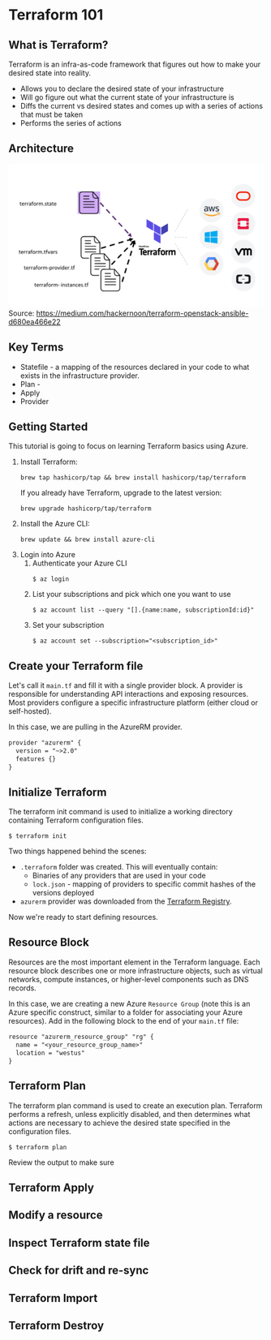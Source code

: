 # Terraform 101

## What is Terraform?
Terraform is an infra-as-code framework that figures out how to make your desired state into reality.

* Allows you to declare the desired state of your infrastructure 
* Will go figure out what the current state of your infrastructure is
* Diffs the current vs desired states and comes up with a series of actions that must be taken
* Performs the series of actions

## Architecture
![Overiew](assets/overview.png)
Source: https://medium.com/hackernoon/terraform-openstack-ansible-d680ea466e22

## Key Terms
* Statefile - a mapping of the resources declared in your code to what exists in the infrastructure provider.
* Plan - 
* Apply
* Provider

## Getting Started
This tutorial is going to focus on learning Terraform basics using Azure.
1. Install Terraform:
    ```
    brew tap hashicorp/tap && brew install hashicorp/tap/terraform
    ```
    If you already have Terraform, upgrade to the latest version:
    ```
    brew upgrade hashicorp/tap/terraform
    ```
1. Install the Azure CLI:
    ```
    brew update && brew install azure-cli
    ```
1. Login into Azure
    1. Authenticate your Azure CLI
        ```
        $ az login
        ```
    1. List your subscriptions and pick which one you want to use
        ```
        $ az account list --query "[].{name:name, subscriptionId:id}"
        ```
    1. Set your subscription
        ```
        $ az account set --subscription="<subscription_id>"
        ```

## Create your Terraform file
Let's call it `main.tf` and fill it with a single provider block. A provider is responsible for understanding API interactions and exposing resources. Most providers configure a specific infrastructure platform (either cloud or self-hosted).

In this case, we are pulling in the AzureRM provider.
```
provider "azurerm" {
  version = "~>2.0"
  features {}
}
```

## Initialize Terraform
The terraform init command is used to initialize a working directory containing Terraform configuration files.
```
$ terraform init
```

Two things happened behind the scenes:
* `.terraform` folder was created. This will eventually contain:
    * Binaries of any providers that are used in your code
    * `lock.json` - mapping of providers to specific commit hashes of the versions deployed
* `azurerm` provider was downloaded from the [Terraform Registry](https://registry.terraform.io).

Now we're ready to start defining resources.

## Resource Block
Resources are the most important element in the Terraform language. Each resource block describes one or more infrastructure objects, such as virtual networks, compute instances, or higher-level components such as DNS records.

In this case, we are creating a new Azure `Resource Group` (note this is an Azure specific construct, similar to a folder for associating your Azure resources). Add in the following block to the end of your `main.tf` file:
```
resource "azurerm_resource_group" "rg" {
  name = "<your_resource_group_name>"
  location = "westus"
}
```

## Terraform Plan
The terraform plan command is used to create an execution plan. Terraform performs a refresh, unless explicitly disabled, and then determines what actions are necessary to achieve the desired state specified in the configuration files.
```
$ terraform plan
```

Review the output to make sure 

## Terraform Apply

## Modify a resource

## Inspect Terraform state file

## Check for drift and re-sync

## Terraform Import

## Terraform Destroy